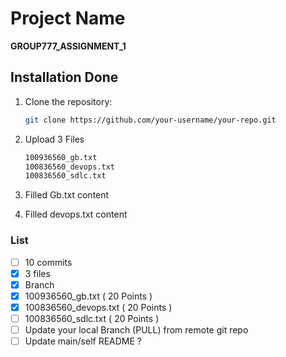 # Project Name

**GROUP777_ASSIGNMENT_1**


## Installation Done

1. Clone the repository:

   ```bash
   git clone https://github.com/your-username/your-repo.git

2. Upload 3 Files
   
   ```bash
   100936560_gb.txt
   100836560_devops.txt
   100836560_sdlc.txt

3. Filled Gb.txt content

4. Filled devops.txt content

### List
- [ ] 10 commits
- [x] 3 files
- [x] Branch
- [x] 100936560_gb.txt ( 20 Points )
- [x] 100836560_devops.txt ( 20 Points )
- [ ] 100836560_sdlc.txt ( 20 Points )
- [ ] Update your local Branch (PULL) from remote git repo
- [ ] Update main/self README ?
